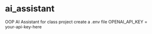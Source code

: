 # ai_assistant
OOP AI Assistant for class project
 create a .env file 
 OPENAI_API_KEY = your-api-key-here
